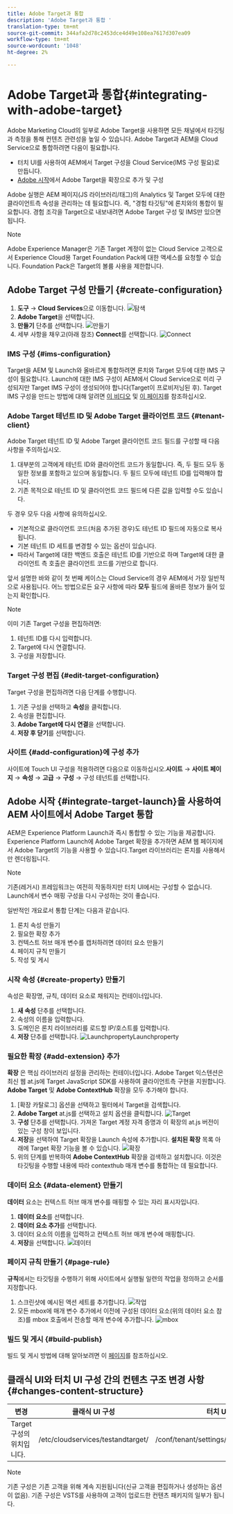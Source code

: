 ```yaml
---
title: Adobe Target과 통합
description: 'Adobe Target과 통합 '
translation-type: tm+mt
source-git-commit: 344afa2d78c2453dce4d49e108ea7617d307ea09
workflow-type: tm+mt
source-wordcount: '1048'
ht-degree: 2%

---
```



# Adobe Target과 통합{#integrating-with-adobe-target}

Adobe Marketing Cloud의 일부로 Adobe Target을 사용하면 모든 채널에서 타깃팅과 측정을 통해 컨텐츠 관련성을 높일 수 있습니다. Adobe Target과 AEM을 Cloud Service으로 통합하려면 다음이 필요합니다.

* 터치 UI를 사용하여 AEM에서 Target 구성을 Cloud Service(IMS 구성 필요)로 만듭니다.
* [Adobe 시작](https://docs.adobe.com/content/help/en/launch/using/intro/get-started/quick-start.html)에서 Adobe Target을 확장으로 추가 및 구성

Adobe 실행은 AEM 페이지(JS 라이브러리/태그)의 Analytics 및 Target 모두에 대한 클라이언트측 속성을 관리하는 데 필요합니다. 즉, &quot;경험 타깃팅&quot;에 론치와의 통합이 필요합니다. 경험 조각을 Target으로 내보내려면 Adobe Target 구성 및 IMS만 있으면 됩니다.

>[!NOTE]
>
>Adobe Experience Manager은 기존 Target 계정이 없는 Cloud Service 고객으로서 Experience Cloud용 Target Foundation Pack에 대한 액세스를 요청할 수 있습니다. Foundation Pack은 Target의 볼륨 사용을 제한합니다.

## Adobe Target 구성 만들기 {#create-configuration}

1. **도구** → **Cloud Services**으로 이동합니다.
   ![탐색 ](assets/cloudservice1.png "탐색")
2. **Adobe Target**&#x200B;을 선택합니다.
3. **만들기** 단추를 선택합니다.
   ![만들기](assets/tenant1.png "만들기")
4. 세부 사항을 채우고(아래 참조) **Connect**를 선택합니다.
   ![](assets/open_screen1.png "Connect")

### IMS 구성 {#ims-configuration}

Target을 AEM 및 Launch와 올바르게 통합하려면 론치와 Target 모두에 대한 IMS 구성이 필요합니다. Launch에 대한 IMS 구성이 AEM에서 Cloud Service으로 미리 구성되지만 Target IMS 구성이 생성되어야 합니다(Target이 프로비저닝된 후). Target IMS 구성을 만드는 방법에 대해 알려면 [이 비디오](https://helpx.adobe.com/kr/experience-manager/kt/sites/using/aem-sites-target-standard-technical-video-understand.html) 및 [이 페이지](https://docs.adobe.com/content/help/en/experience-manager-65/administering/integration/integration-ims-adobe-io.html)를 참조하십시오.

### Adobe Target 테넌트 ID 및 Adobe Target 클라이언트 코드 {#tenant-client}

Adobe Target 테넌트 ID 및 Adobe Target 클라이언트 코드 필드를 구성할 때 다음 사항을 주의하십시오.

1. 대부분의 고객에게 테넌트 ID와 클라이언트 코드가 동일합니다. 즉, 두 필드 모두 동일한 정보를 포함하고 있으며 동일합니다. 두 필드 모두에 테넌트 ID를 입력해야 합니다.
2. 기존 목적으로 테넌트 ID 및 클라이언트 코드 필드에 다른 값을 입력할 수도 있습니다.

두 경우 모두 다음 사항에 유의하십시오.

* 기본적으로 클라이언트 코드(처음 추가된 경우)도 테넌트 ID 필드에 자동으로 복사됩니다.
* 기본 테넌트 ID 세트를 변경할 수 있는 옵션이 있습니다.
* 따라서 Target에 대한 백엔드 호출은 테넌트 ID를 기반으로 하며 Target에 대한 클라이언트 측 호출은 클라이언트 코드를 기반으로 합니다.

앞서 설명한 바와 같이 첫 번째 케이스는 Cloud Service의 경우 AEM에서 가장 일반적으로 사용됩니다. 어느 방법으로든 요구 사항에 따라 **모두** 필드에 올바른 정보가 들어 있는지 확인합니다.

>[!NOTE]
>
> 이미 기존 Target 구성을 편집하려면:
>
> 1. 테넌트 ID를 다시 입력합니다.
> 2. Target에 다시 연결합니다.
> 3. 구성을 저장합니다.


### Target 구성 편집 {#edit-target-configuration}

Target 구성을 편집하려면 다음 단계를 수행합니다.

1. 기존 구성을 선택하고 **속성**&#x200B;을 클릭합니다.
2. 속성을 편집합니다.
3. **Adobe Target에 다시 연결**&#x200B;을 선택합니다.
4. **저장 후 닫기**&#x200B;를 선택합니다.

### 사이트 {#add-configuration}에 구성 추가

사이트에 Touch UI 구성을 적용하려면 다음으로 이동하십시오.**사이트** → **사이트 페이지** → **속성** → **고급** → **구성** → 구성 테넌트를 선택합니다.

## Adobe 시작 {#integrate-target-launch}을 사용하여 AEM 사이트에서 Adobe Target 통합

AEM은 Experience Platform Launch과 즉시 통합할 수 있는 기능을 제공합니다. Experience Platform Launch에 Adobe Target 확장을 추가하면 AEM 웹 페이지에서 Adobe Target의 기능을 사용할 수 있습니다.Target 라이브러리는 론치를 사용해서만 렌더링됩니다.

>[!NOTE]
>
>기존(레거시) 프레임워크는 여전히 작동하지만 터치 UI에서는 구성할 수 없습니다. Launch에서 변수 매핑 구성을 다시 구성하는 것이 좋습니다.

일반적인 개요로서 통합 단계는 다음과 같습니다.

1. 론치 속성 만들기
2. 필요한 확장 추가
3. 컨텍스트 허브 매개 변수를 캡처하려면 데이터 요소 만들기
4. 페이지 규칙 만들기
5. 작성 및 게시

### 시작 속성 {#create-property} 만들기

속성은 확장명, 규칙, 데이터 요소로 채워지는 컨테이너입니다.

1. **새 속성** 단추를 선택합니다.
2. 속성의 이름을 입력합니다.
3. 도메인은 론치 라이브러리를 로드할 IP/호스트를 입력합니다.
4. **저장** 단추를 선택합니다.
   ![](assets/properties_newproperty1.png "LaunchpropertyLaunchproperty")

### 필요한 확장 {#add-extension} 추가

**확장** 은 핵심 라이브러리 설정을 관리하는 컨테이너입니다. Adobe Target 익스텐션은 최신 웹 at.js에 Target JavaScript SDK를 사용하여 클라이언트측 구현을 지원합니다. **Adobe Target** 및 **Adobe ContextHub** 확장을 모두 추가해야 합니다.

1. [확장 카탈로그] 옵션을 선택하고 필터에서 Target을 검색합니다.
2. **Adobe Target** at.js를 선택하고 설치 옵션을 클릭합니다.
   ![Target ](assets/search_ext1.png "SearchTarget 검색")
3. **구성** 단추를 선택합니다. 가져온 Target 계정 자격 증명과 이 확장의 at.js 버전이 있는 구성 창이 보입니다.
4. **저장**&#x200B;을 선택하여 Target 확장을 Launch 속성에 추가합니다. **설치된 확장** 목록 아래에 Target 확장 기능을 볼 수 있습니다.
   ![확장 ](assets/configure_extension1.png "저장 확장 저장")
5. 위의 단계를 반복하여 **Adobe ContextHub** 확장을 검색하고 설치합니다. 이것은 타깃팅을 수행할 내용에 따라 contexthub 매개 변수를 통합하는 데 필요합니다.

### 데이터 요소 {#data-element} 만들기

**데이터** 요소는 컨텍스트 허브 매개 변수를 매핑할 수 있는 자리 표시자입니다.

1. **데이터 요소**&#x200B;를 선택합니다.
2. **데이터 요소 추가**&#x200B;를 선택합니다.
3. 데이터 요소의 이름을 입력하고 컨텍스트 허브 매개 변수에 매핑합니다.
4. **저장**을 선택합니다.
   ![데이터 ](assets/data_elem1.png "요소데이터 요소")

### 페이지 규칙 만들기 {#page-rule}

**규칙**&#x200B;에서는 타깃팅을 수행하기 위해 사이트에서 실행될 일련의 작업을 정의하고 순서를 지정합니다.

1. 스크린샷에 예시된 액션 세트를 추가합니다.
   ![작업 ](assets/rules1.png "동작")
2. 모든 mbox에 매개 변수 추가에서 이전에 구성된 데이터 요소(위의 데이터 요소 참조)를 mbox 호출에서 전송할 매개 변수에 추가합니다.
   ![mbox ](assets/map_data1.png "작업")

### 빌드 및 게시 {#build-publish}

빌드 및 게시 방법에 대해 알아보려면 이 [페이지](https://docs.adobe.com/content/help/en/experience-manager-learn/aem-target-tutorial/aem-target-implementation/using-launch-adobe-io.html)를 참조하십시오.

## 클래식 UI와 터치 UI 구성 간의 컨텐츠 구조 변경 사항 {#changes-content-structure}

| **변경** | **클래식 UI 구성** | **터치 UI 구성** | **결과** |
|---|---|---|---|
| Target 구성의 위치입니다. | /etc/cloudservices/testandtarget/ | /conf/tenant/settings/cloudservices/target | 이전 여러 구성이 /etc/cloudservices/testandtarget 아래에 있지만 이제 단일 구성이 임차인 아래에 있게 됩니다. |

>[!NOTE]
>
>기존 구성은 기존 고객을 위해 계속 지원됩니다(신규 고객을 편집하거나 생성하는 옵션이 없음). 기존 구성은 VSTS를 사용하여 고객이 업로드한 컨텐츠 패키지의 일부가 됩니다.
